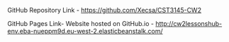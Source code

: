 GitHub Repository Link - https://github.com/Xecsa/CST3145-CW2

GitHub Pages Link- Website hosted on GitHub.io - http://cw2lessonshub-env.eba-nueppm9d.eu-west-2.elasticbeanstalk.com/
